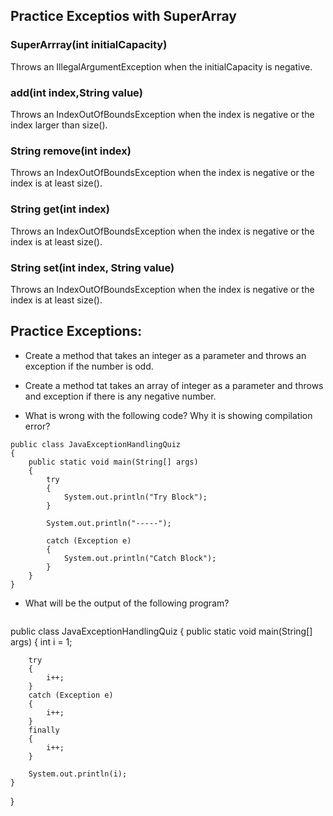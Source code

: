 ## Practice Exceptios with SuperArray

### SuperArrray(int initialCapacity)

Throws an IllegalArgumentException when the initialCapacity is negative.

### add(int index,String value)

Throws an IndexOutOfBoundsException when the index is negative or the index larger than size().

### String remove(int index)

Throws an IndexOutOfBoundsException when the index is negative or the index is at least size().

### String get(int index)

Throws an IndexOutOfBoundsException when the index is negative or the index is at least size().

### String set(int index, String value)

Throws an IndexOutOfBoundsException when the index is negative or the index is at least size(). 

## Practice Exceptions:

- Create a method that takes an integer as a parameter and throws an exception if the number is odd.
  
- Create a method tat takes an array of integer as a parameter and throws and exception if there is any negative number.

- What is wrong with the following code? Why it is showing compilation error?
  
```
public class JavaExceptionHandlingQuiz 
{
    public static void main(String[] args) 
    {
        try
        {
            System.out.println("Try Block");
        }
         
        System.out.println("-----");
         
        catch (Exception e) 
        {
            System.out.println("Catch Block");
        }
    }
}
```
- What will be the output of the following program?

  ```
public class JavaExceptionHandlingQuiz 
{
    public static void main(String[] args) 
    {
        int i = 1;
         
        try
        {
            i++;
        }
        catch (Exception e) 
        {
            i++;
        }
        finally
        {
            i++;
        }
         
        System.out.println(i);
    }
}
```

